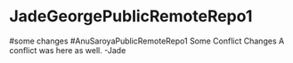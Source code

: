 # JadeGeorgePublicRemoteRepo1
#some changes
#AnuSaroyaPublicRemoteRepo1
Some Conflict Changes
A conflict was here as well. -Jade
